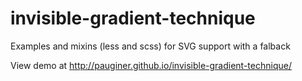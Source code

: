 invisible-gradient-technique
============================

Examples and mixins (less and scss) for SVG support with a falback

View demo at http://pauginer.github.io/invisible-gradient-technique/